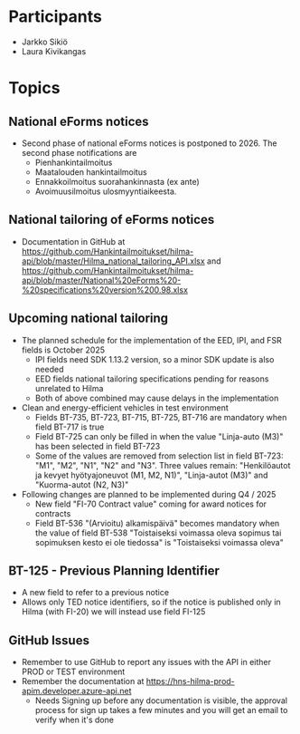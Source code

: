 # Participants
- Jarkko Sikiö
- Laura Kivikangas

# Topics

## National eForms notices
- Second phase of national eForms notices is postponed to 2026. The second phase notifications are 
	- Pienhankintailmoitus
	- Maatalouden hankintailmoitus
	- Ennakkoilmoitus suorahankinnasta (ex ante)
	- Avoimuusilmoitus ulosmyyntiaikeesta.

## National tailoring of eForms notices
- Documentation in GitHub at https://github.com/Hankintailmoitukset/hilma-api/blob/master/Hilma_national_tailoring_API.xlsx and https://github.com/Hankintailmoitukset/hilma-api/blob/master/National%20eForms%20-%20specifications%20version%200.98.xlsx

## Upcoming national tailoring
- The planned schedule for the implementation of the EED, IPI, and FSR fields is October 2025
	- IPI fields need SDK 1.13.2 version, so a minor SDK update is also needed
	- EED fields national tailoring specifications pending for reasons unrelated to Hilma
	- Both of above combined may cause delays in the implementation
- Clean and energy-efficient vehicles in test environment
	- Fields BT-735, BT-723, BT-715, BT-725, BT-716 are mandatory when field BT-717 is true
	- Field BT-725 can only be filled in when the value "Linja-auto (M3)" has been selected in field BT-723
	- Some of the values are removed from selection list in field BT-723: "M1", "M2", "N1", "N2" and "N3". Three values remain: "Henkilöautot ja kevyet hyötyajoneuvot (M1, M2, N1)", "Linja-autot (M3)" and "Kuorma-autot (N2, N3)"
- Following changes are planned to be implemented during Q4 / 2025
	- New field "FI-70 Contract value" coming for award notices for contracts
	- Field BT-536 "(Arvioitu) alkamispäivä" becomes mandatory when the value of field BT-538 "Toistaiseksi voimassa oleva sopimus tai sopimuksen kesto ei ole tiedossa" is "Toistaiseksi voimassa oleva"

## BT-125 - Previous Planning Identifier
- A new field to refer to a previous notice
- Allows only TED notice identifiers, so if the notice is published only in Hilma (with FI-20) we will instead use field FI-125

## GitHub Issues
- Remember to use GitHub to report any issues with the API in either PROD or TEST environment
- Remember the documentation at https://hns-hilma-prod-apim.developer.azure-api.net
	- Needs Signing up before any documentation is visible, the approval process for sign up takes a few minutes and you will get an email to verify when it's done